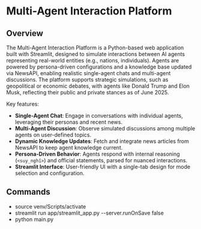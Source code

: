 # Multi-Agent Interaction Platform

## Overview

The Multi-Agent Interaction Platform is a Python-based web application built with Streamlit, designed to simulate interactions between AI agents representing real-world entities (e.g., nations, individuals). Agents are powered by persona-driven configurations and a knowledge base updated via NewsAPI, enabling realistic single-agent chats and multi-agent discussions. The platform supports strategic simulations, such as geopolitical or economic debates, with agents like Donald Trump and Elon Musk, reflecting their public and private stances as of June 2025.

Key features:
- **Single-Agent Chat**: Engage in conversations with individual agents, leveraging their personas and recent news.
- **Multi-Agent Discussion**: Observe simulated discussions among multiple agents on user-defined topics.
- **Dynamic Knowledge Updates**: Fetch and integrate news articles from NewsAPI to keep agent knowledge current.
- **Persona-Driven Behavior**: Agents respond with internal reasoning (`<suy_nghĩ>`) and official statements, parsed for nuanced interactions.
- **Streamlit Interface**: User-friendly UI with a single-tab design for mode selection and configuration.

## Commands
- source venv/Scripts/activate
- streamlit run app/streamlit_app.py --server.runOnSave false
- python main.py
